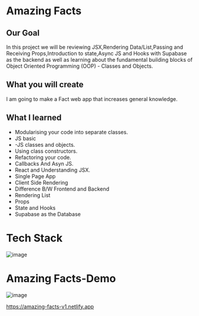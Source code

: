 # Amazing Facts

## Our Goal

In this project we will be reviewing JSX,Rendering Data/List,Passing and Receiving Props,Introduction to state,Async JS and Hooks with Supabase as the backend as well as learning about the fundamental building blocks of Object Oriented Programming (OOP) - Classes and Objects. 


## What you will create

I am going to make a Fact web app that increases general knowledge. 

## What I learned

- Modularising your code into separate classes.
- JS basic
- -JS classes and objects.
- Using class constructors.
- Refactoring your code.
- Callbacks  And Asyn JS.
- React and Understanding JSX.
- Single Page App
- Client Side Rendering
- Difference B/W Frontend and Backend
- Rendering List
- Props
- State and Hooks
- Supabase as the Database



# Tech Stack

![image](https://github.com/user-attachments/assets/86c61a8f-9e88-494a-9dee-8bfa93fc2198)


# Amazing Facts-Demo 
![image](https://github.com/user-attachments/assets/e29dd594-3ae0-476a-a810-cb2defdd1004)

https://amazing-facts-v1.netlify.app

